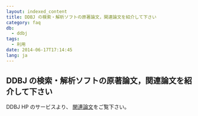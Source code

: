 ```yaml
---
layout: indexed_content
title: DDBJ の検索・解析ソフトの原著論文，関連論文を紹介して下さい
category: faq
db:
  - ddbj
tags: 
  - 利用
date: 2014-06-17T17:14:45
lang: ja
---
```


## DDBJ の検索・解析ソフトの原著論文，関連論文を紹介して下さい

DDBJ HP のサービスより、 <a href="/services/references.html">関連論文</a>をご覧下さい。
